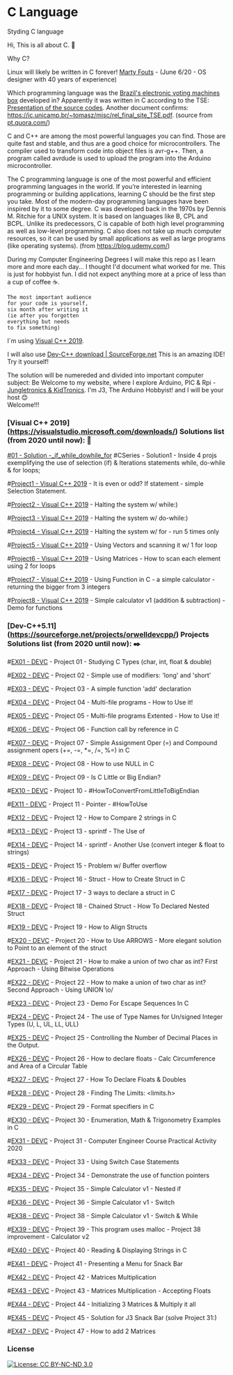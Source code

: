 # C Language
Styding C language

Hi, This is all about C. :raising_hand:

Why C?

Linux will likely be written in C forever! [Marty Fouts](https://www.quora.com/How-long-will-Linux-be-written-in-C) - (June 6/20 - OS designer with 40 years of experience)

Which programming language was the [Brazil's electronic voting machines box](https://en.wikipedia.org/wiki/Electronic_voting_in_Brazil) developed in? Apparently it was written in C according to the TSE: [Presentation of the source codes](http://www.tse.jus.br/eleicoes/urna-eletronica/seguranca-da-urna/apresentacao-dos-codigos-fonte). Another document confirms: https://ic.unicamp.br/~tomasz/misc/rel_final_site_TSE.pdf. (source from [pt.quora.com/](https://pt.quora.com/A-urna-eletr%C3%B4nica-foi-desenvolvida-em-qual-linguagem-de-programa%C3%A7%C3%A3o))

C and C++ are among the most powerful languages you can find. Those are quite fast and stable, and thus are a good choice for microcontrollers. The compiler used to transform code into object files is avr-g++. Then, a program called avrdude is used to upload the program into the Arduino microcontroller.

The C programming language is one of the most powerful and efficient programming languages in the world. If you’re interested in learning programming or building applications, learning C should be the first step you take. Most of the modern-day programming languages have been inspired by it to some degree. C was developed back in the 1970s by Dennis M. Ritchie for a UNIX system. It is based on languages like B, CPL and BCPL. Unlike its predecessors, C is capable of both high level programming as well as low-level programming. C also does not take up much computer resources, so it can be used by small applications as well as large programs (like operating systems). (from https://blog.udemy.com/)

During my Computer Engineering Degrees I will make this repo as I learn more and more each day...
I thought I'd document what worked for me.
This is just for hobbyist fun. I did not expect anything more at a price of less than a cup of coffee :coffee:.

```
The most important audience 
for your code is yourself, 
six month after writing it 
(ie after you forgotten 
everything but needs 
to fix something)

```

I´m using [Visual C++ 2019](https://visualstudio.microsoft.com/vs/community/).

I will also use [Dev-C++ download | SourceForge.net](https://sourceforge.net/projects/orwelldevcpp/) This is an amazing IDE! Try it yourself!

The solution will be numereded and divided into important computer subject:
Be Welcome to my website, where I explore Arduino, PIC & Rpi - [Jungletronics & KidTronics](https://medium.com/@J.3). 
I'm J3, The Arduino Hobbyist! and I will be your host :blush:    
Welcome!!!

### [Visual C++ 2019] (https://visualstudio.microsoft.com/downloads/) Solutions list (from 2020 until now): :notebook_with_decorative_cover:

[#01 - Solution -_if_while_dowhile_for](_01_if_while_dowhile_for/) #CSeries - Solution1 - Inside 4 projs exemplifying the use of selection (if) & Iterations statements while, do-while & for loops; 

#[Project1 - Visual C++ 2019](/source/repos/Project1) -  It is even or odd? If statement - simple Selection Statement.

#[Project2 - Visual C++ 2019](/source/repos/Project2) -  Halting the system w/ while:)

#[Project3 - Visual C++ 2019](/source/repos/Project3) -  Halting the system w/ do-while:)

#[Project4 - Visual C++ 2019](/source/repos/Project4) - Halting the system w/ for - run 5 times only

#[Project5 - Visual C++ 2019](/source/repos/Project5) - Using Vectors and scanning it w/ 1 for loop

#[Project6 - Visual C++ 2019](/source/repos/Project6) - Using Matrices - How to scan each element using 2 for loops

#[Project7 - Visual C++ 2019](/source/repos/Project7) - Using Function in C - a simple calculator - returning the bigger from 3 integers

#[Project8 - Visual C++ 2019](/source/repos/Project8) -   Simple calculator v1 (addition & subtraction) - Demo for functions


### [Dev-C++5.11] (https://sourceforge.net/projects/orwelldevcpp/) Projects Solutions list  (from 2020 until now): :black_nib:

#[EX01 - DEVC](/DEVC/EX01) - Project 01 - Studying C Types (char, int, float & double)

#[EX02 - DEVC](/DEVC/EX02) -  Project 02 - Simple use of modifiers: 'long' and 'short'

#[EX03 - DEVC](/DEVC/EX03) -  Project 03 - A simple function 'add' declaration

#[EX04 - DEVC](/DEVC/EX04) -  Project 04 - Multi-file programs - How to Use it!

#[EX05 - DEVC](/DEVC/EX05) -  Project 05 - Multi-file programs Extented - How to Use it!

#[EX06 - DEVC](/DEVC/EX06) -  Project 06 - Function call by reference in C

#[EX07 - DEVC](/DEVC/EX07) -  Project 07 - Simple Assignment Oper (=) and Compound assignment opers (+=, -=, *=, /=, %=) in C

#[EX08 - DEVC](/DEVC/EX08) -  Project 08 - How to use NULL in C

#[EX09 - DEVC](/DEVC/EX09) -  Project 09 - Is C Little or Big Endian?

#[EX10 - DEVC](/DEVC/EX10) -  Project 10 - #HowToConvertFromLittleToBigEndian

#[EX11 - DEVC](/DEVC/EX11) -  Project 11 - Pointer - #HowToUse

#[EX12 - DEVC](/DEVC/EX12) -  Project 12 - How to Compare 2 strings in C

#[EX13 - DEVC](/DEVC/EX13) -  Project 13 - sprintf - The Use of

#[EX14 - DEVC](/DEVC/EX14) -  Project 14 - sprintf - Another Use (convert integer & float to strings)

#[EX15 - DEVC](/DEVC/EX15) -  Project 15 - Problem w/ Buffer overflow

#[EX16 - DEVC](/DEVC/EX16) -  Project 16 - Struct - How to Create Struct in C

#[EX17 - DEVC](/DEVC/EX17) -  Project 17 - 3 ways to declare a struct in C

#[EX18 - DEVC](/DEVC/EX18) -  Project 18 - Chained Struct - How To Declared Nested Struct

#[EX19 - DEVC](/DEVC/EX19) -  Project 19 - How to Align Structs

#[EX20 - DEVC](/DEVC/EX20) -  Project 20 - How to Use ARROWS - More elegant solution to Point to an element of the struct

#[EX21 - DEVC](/DEVC/EX21) -  Project 21 - How to make a union of two char as int?   First Approach - Using Bitwise Operations

#[EX22 - DEVC](/DEVC/EX22) -  Project 22 - How to make a union of two char as int? Second Approach - Using UNION \o/

#[EX23 - DEVC](/DEVC/EX23) -  Project 23 - Demo For Escape Sequences In C

#[EX24 - DEVC](/DEVC/EX24) -  Project 24 - The use of Type Names for Un/signed Integer Types (U, L, UL, LL, ULL)

#[EX25 - DEVC](/DEVC/EX25) -  Project 25 - Controlling the Number of Decimal Places in the Output.

#[EX26 - DEVC](/DEVC/EX26) -  Project 26 - How to declare floats - Calc Circumference and Area  of a Circular Table

#[EX27 - DEVC](/DEVC/EX27) -  Project 27 - How To Declare Floats & Doubles

#[EX28 - DEVC](/DEVC/EX28) -  Project 28 - Finding  The Limits: <limits.h>

#[EX29 - DEVC](/DEVC/EX29) -  Project 29 - Format specifiers in C

#[EX30 - DEVC](/DEVC/EX30) -  Project 30 - Enumeration, Math & Trigonometry Examples in C

#[EX31 - DEVC](/DEVC/EX31) - Project 31 - Computer Engineer Course Practical Activity 2020

#[EX33 - DEVC](/DEVC/EX33) - Project 33 - Using Switch Case Statements

#[EX34 - DEVC](/DEVC/EX34) - Project 34 - Demonstrate the use of function pointers

#[EX35 - DEVC](/DEVC/EX35) - Project 35 - Simple Calculator v1 -  Nested if

#[EX36 - DEVC](/DEVC/EX36) -  Project 36 - Simple Calculator v1 - Switch

#[EX38 - DEVC](/DEVC/EX38) -  Project 38 - Simple Calculator v1 - Switch & While

#[EX39 - DEVC](/DEVC/EX39) -  Project 39 - This program uses malloc - Project 38 improvement - Calculator v2

#[EX40 - DEVC](/DEVC/EX40) -  Project 40 - Reading & Displaying Strings in C

#[EX41 - DEVC](/DEVC/EX41) -  Project 41 - Presenting a Menu for Snack Bar

#[EX42 - DEVC](/DEVC/EX42) -  Project 42 - Matrices Multiplication

#[EX43 - DEVC](/DEVC/EX43) -  Project 43 - Matrices Multiplication - Accepting Floats

#[EX44 - DEVC](/DEVC/EX44) -  Project 44 - Initializing 3 Matrices & Multiply it all

#[EX45 - DEVC](/DEVC/EX45) -  Project 45 - Solution for J3 Snack Bar (solve Project 31:)

#[EX47 - DEVC](/DEVC/EX47) -  Project 47 - How to add 2 Matrices

### License

[![License: CC BY-NC-ND 3.0](https://img.shields.io/badge/License-CC%20BY--NC--ND%203.0-lightgrey.svg)](https://creativecommons.org/licenses/by-nc-nd/3.0/)
 
